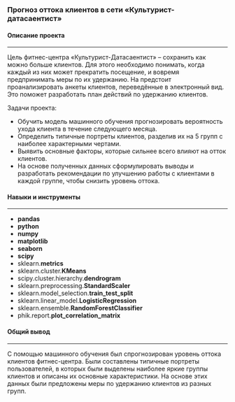 ### Прогноз оттока клиентов в сети «Культурист-датасаентист»
#### Описание проекта
---
Цель фитнес-центра «Культурист-Датасаентист» – сохранить как можно больше клиентов. Для этого необходимо понимать, когда каждый из них может прекратить посещение, и вовремя предпринимать меры по их удержанию.
На предстоит проанализировать анкеты клиентов, переведённые в электронный вид. Это поможет разработать план действий по удержанию клиентов.

Задачи проекта: 
- Обучить модель машинного обучения прогнозировать вероятность ухода клиента в течение следующего месяца.
- Определить типичные портреты клиентов, разделив их на 5 групп с наиболее характерными чертами.
- Выявить основные факторы, которые сильнее всего влияют на отток клиентов.
- На основе полученных данных сформулировать выводы и разработать рекомендации по улучшению работы с клиентами в каждой группе, чтобы снизить уровень оттока.

#### Навыки и инструменты
---
- **pandas**
- **python**
- **numpy**
- **matplotlib**
- **seaborn**
- **scipy**
- sklearn.**metrics**
- sklearn.cluster.**KMeans**
- scipy.cluster.hierarchy.**dendrogram**
- sklearn.preprocessing.**StandardScaler**
- sklearn.model_selection.**train_test_split**
- sklearn.linear_model.**LogisticRegression**
- sklearn.ensemble.**RandomForestClassifier**
- phik.report.**plot_correlation_matrix**

#### Общий вывод
---
С помощью машинного обучения был спрогнозирован уровень оттока клиентов фитнес-центра. Были составлены типичные портреты пользователей, в которых были выделены наиболее яркие группы клиентов и описаны их основные характеристики. На основе этих данных были предложены меры по удержанию клиентов из разных групп.
